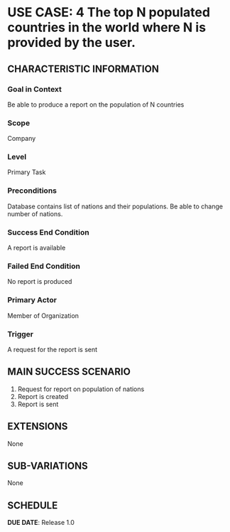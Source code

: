 # USE CASE: 4 The top N populated countries in the world where N is provided by the user.

## CHARACTERISTIC INFORMATION

### Goal in Context

Be able to produce a report on the population of N countries

### Scope

Company

### Level

Primary Task

### Preconditions

Database contains list of nations and their populations.
Be able to change number of nations.

### Success End Condition

A report is available

### Failed End Condition

No report is produced

### Primary Actor

Member of Organization

### Trigger

A request for the report is sent

## MAIN SUCCESS SCENARIO

1. Request for report on population of nations
2. Report is created
3. Report is sent

## EXTENSIONS

None

## SUB-VARIATIONS

None

## SCHEDULE

**DUE DATE**: Release 1.0
